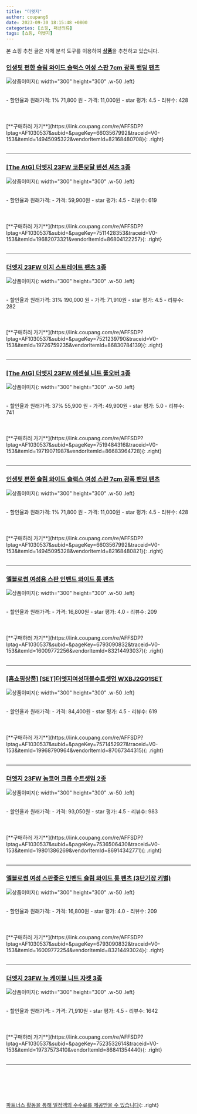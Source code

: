 ```yaml
---
title: "더엣지"
author: coupang6
date: 2023-09-30 18:15:48 +0800
categories: [쇼핑, 패션의류]
tags: [쇼핑, 더엣지]
---
```


본 쇼핑 추천 글은 자체 분석 도구를 이용하여 [**상품**](https://link.coupang.com/a/bao1ui)을 추천하고 있습니다.

### [인생핏 편한 슬림 와이드 슬랙스 여성 스판 7cm 광폭 밴딩 팬츠](https://link.coupang.com/re/AFFSDP?lptag=AF1030537&subid=&pageKey=6603567992&traceid=V0-153&itemId=14945095322&vendorItemId=82168480708)

![상품이미지](https://thumbnail7.coupangcdn.com/thumbnails/remote/230x230ex/image/vendor_inventory/6f32/b54d9d20e3397fd7b17a967ac81506a98e293435f363637b1e4147997739.jpg){: width="300" height="300" .w-50 .left}


<br>
- 할인율과 원래가격: 1%  71,800   원
- 가격: 11,000원
- star 평가: 4.5
- 리뷰수: 428
<br>
<br>
<br>
<br>
[**구매하러 가기**](https://link.coupang.com/re/AFFSDP?lptag=AF1030537&subid=&pageKey=6603567992&traceid=V0-153&itemId=14945095322&vendorItemId=82168480708){: .right}
<br>
<br>

---

### [[The AtG] 더엣지 23FW 코튼모달 텐션 셔츠 3종](https://link.coupang.com/re/AFFSDP?lptag=AF1030537&subid=&pageKey=7511428353&traceid=V0-153&itemId=19682073321&vendorItemId=86804122257)

![상품이미지](https://thumbnail8.coupangcdn.com/thumbnails/remote/230x230ex/image/vendor_inventory/2916/ae8f41e8c1b0a35570ec2603a7480d065e62fe0e6d8b697751cde018a59d.jpg){: width="300" height="300" .w-50 .left}


<br>
- 할인율과 원래가격: 
- 가격: 59,900원
- star 평가: 4.5
- 리뷰수: 619
<br>
<br>
<br>
<br>
[**구매하러 가기**](https://link.coupang.com/re/AFFSDP?lptag=AF1030537&subid=&pageKey=7511428353&traceid=V0-153&itemId=19682073321&vendorItemId=86804122257){: .right}
<br>
<br>

---

### [더엣지 23FW 이지 스트레이트 팬츠 3종](https://link.coupang.com/re/AFFSDP?lptag=AF1030537&subid=&pageKey=7521239790&traceid=V0-153&itemId=19726759235&vendorItemId=86830784139)

![상품이미지](https://thumbnail6.coupangcdn.com/thumbnails/remote/230x230ex/image/vendor_inventory/adf1/2fe47a03ad56c9dcea72e6b8232f07a0bec1ffb8d3ef0533559da6062c64.jpg){: width="300" height="300" .w-50 .left}


<br>
- 할인율과 원래가격: 31%  190,000   원
- 가격: 71,910원
- star 평가: 4.5
- 리뷰수: 282
<br>
<br>
<br>
<br>
[**구매하러 가기**](https://link.coupang.com/re/AFFSDP?lptag=AF1030537&subid=&pageKey=7521239790&traceid=V0-153&itemId=19726759235&vendorItemId=86830784139){: .right}
<br>
<br>

---

### [[The AtG] 더엣지 23FW 에센셜 니트 풀오버 3종](https://link.coupang.com/re/AFFSDP?lptag=AF1030537&subid=&pageKey=7519484316&traceid=V0-153&itemId=19719071987&vendorItemId=86683964728)

![상품이미지](https://thumbnail9.coupangcdn.com/thumbnails/remote/230x230ex/image/vendor_inventory/0977/cf70adc9e84e4845cbc8d995d37b2909e53ac71c40d0b6c4f8aa806e3bbc.jpg){: width="300" height="300" .w-50 .left}


<br>
- 할인율과 원래가격: 37%  55,900   원
- 가격: 49,900원
- star 평가: 5.0
- 리뷰수: 741
<br>
<br>
<br>
<br>
[**구매하러 가기**](https://link.coupang.com/re/AFFSDP?lptag=AF1030537&subid=&pageKey=7519484316&traceid=V0-153&itemId=19719071987&vendorItemId=86683964728){: .right}
<br>
<br>

---

### [인생핏 편한 슬림 와이드 슬랙스 여성 스판 7cm 광폭 밴딩 팬츠](https://link.coupang.com/re/AFFSDP?lptag=AF1030537&subid=&pageKey=6603567992&traceid=V0-153&itemId=14945095328&vendorItemId=82168480821)

![상품이미지](https://thumbnail10.coupangcdn.com/thumbnails/remote/230x230ex/image/vendor_inventory/f90e/f27ccae7b2e43b5f91e718919730f97b414b68ad13616f2d92e5ed9eb08b.jpg){: width="300" height="300" .w-50 .left}


<br>
- 할인율과 원래가격: 1%  71,800   원
- 가격: 11,000원
- star 평가: 4.5
- 리뷰수: 428
<br>
<br>
<br>
<br>
[**구매하러 가기**](https://link.coupang.com/re/AFFSDP?lptag=AF1030537&subid=&pageKey=6603567992&traceid=V0-153&itemId=14945095328&vendorItemId=82168480821){: .right}
<br>
<br>

---

### [엘블로썸 여성용 스판 인밴드 와이드 롱 팬츠](https://link.coupang.com/re/AFFSDP?lptag=AF1030537&subid=&pageKey=6793090832&traceid=V0-153&itemId=16009772256&vendorItemId=83214493037)

![상품이미지](https://thumbnail7.coupangcdn.com/thumbnails/remote/230x230ex/image/vendor_inventory/eca4/1131a354fef770f570b63618730d972b89ed83bb491ca32e11f9cce98338.jpg){: width="300" height="300" .w-50 .left}


<br>
- 할인율과 원래가격: 
- 가격: 16,800원
- star 평가: 4.0
- 리뷰수: 209
<br>
<br>
<br>
<br>
[**구매하러 가기**](https://link.coupang.com/re/AFFSDP?lptag=AF1030537&subid=&pageKey=6793090832&traceid=V0-153&itemId=16009772256&vendorItemId=83214493037){: .right}
<br>
<br>

---

### [[홈쇼핑상품] [SET]더엣지여성더블수트셋업 WXBJ2G01SET](https://link.coupang.com/re/AFFSDP?lptag=AF1030537&subid=&pageKey=7571452927&traceid=V0-153&itemId=19968790964&vendorItemId=87067344315)

![상품이미지](https://thumbnail10.coupangcdn.com/thumbnails/remote/230x230ex/image/vendor_inventory/5eb9/c4f348de7a137c8887e90decf1e854b29c312f736190bf8ef56b7de72588.jpg){: width="300" height="300" .w-50 .left}


<br>
- 할인율과 원래가격: 
- 가격: 84,400원
- star 평가: 4.5
- 리뷰수: 619
<br>
<br>
<br>
<br>
[**구매하러 가기**](https://link.coupang.com/re/AFFSDP?lptag=AF1030537&subid=&pageKey=7571452927&traceid=V0-153&itemId=19968790964&vendorItemId=87067344315){: .right}
<br>
<br>

---

### [더엣지 23FW 놈코어 크롭 수트셋업 2종](https://link.coupang.com/re/AFFSDP?lptag=AF1030537&subid=&pageKey=7536506430&traceid=V0-153&itemId=19801386269&vendorItemId=86914342771)

![상품이미지](https://thumbnail8.coupangcdn.com/thumbnails/remote/230x230ex/image/vendor_inventory/11f4/ce4c4bccbd897036d2ba8857cadb86f415cb41a9ae6fc74481ca9f2632a1.jpg){: width="300" height="300" .w-50 .left}


<br>
- 할인율과 원래가격: 
- 가격: 93,050원
- star 평가: 4.5
- 리뷰수: 983
<br>
<br>
<br>
<br>
[**구매하러 가기**](https://link.coupang.com/re/AFFSDP?lptag=AF1030537&subid=&pageKey=7536506430&traceid=V0-153&itemId=19801386269&vendorItemId=86914342771){: .right}
<br>
<br>

---

### [엘블로썸 여성 스판좋은 인밴드 슬림 와이드 롱 팬츠 (3단기장 키별)](https://link.coupang.com/re/AFFSDP?lptag=AF1030537&subid=&pageKey=6793090832&traceid=V0-153&itemId=16009772254&vendorItemId=83214493024)

![상품이미지](https://thumbnail8.coupangcdn.com/thumbnails/remote/230x230ex/image/vendor_inventory/52dd/606de5b039d050b1e59f68a1d56127afa49375ff613b8770061f68c16765.jpg){: width="300" height="300" .w-50 .left}


<br>
- 할인율과 원래가격: 
- 가격: 16,800원
- star 평가: 4.0
- 리뷰수: 209
<br>
<br>
<br>
<br>
[**구매하러 가기**](https://link.coupang.com/re/AFFSDP?lptag=AF1030537&subid=&pageKey=6793090832&traceid=V0-153&itemId=16009772254&vendorItemId=83214493024){: .right}
<br>
<br>

---

### [더엣지 23FW 뉴 케이블 니트 자켓 3종](https://link.coupang.com/re/AFFSDP?lptag=AF1030537&subid=&pageKey=7523532614&traceid=V0-153&itemId=19737573410&vendorItemId=86841354440)

![상품이미지](https://thumbnail7.coupangcdn.com/thumbnails/remote/230x230ex/image/vendor_inventory/ee00/e9351b8ed8b4449062a76b998b34c74e615a40c2e98e26863f7d9188d332.jpg){: width="300" height="300" .w-50 .left}


<br>
- 할인율과 원래가격: 
- 가격: 71,910원
- star 평가: 4.5
- 리뷰수: 1642
<br>
<br>
<br>
<br>
[**구매하러 가기**](https://link.coupang.com/re/AFFSDP?lptag=AF1030537&subid=&pageKey=7523532614&traceid=V0-153&itemId=19737573410&vendorItemId=86841354440){: .right}
<br>
<br>

---
<br><br><br><br><br> [파트너스 활동을 통해 일정액의 수수료를 제공받을 수 있습니다](https://link.coupang.com/a/bao1ui){: .right}